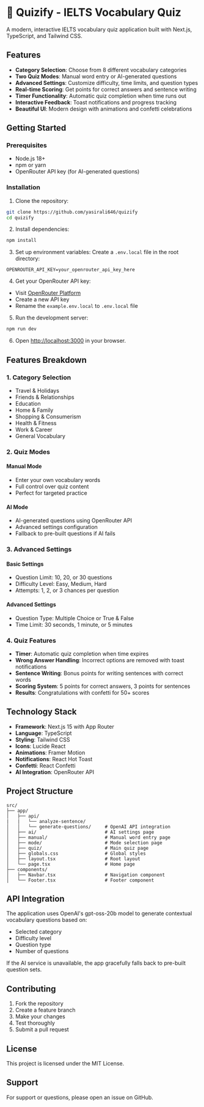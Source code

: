 # 📌 Quizify - IELTS Vocabulary Quiz

A modern, interactive IELTS vocabulary quiz application built with Next.js, TypeScript, and Tailwind CSS.

## Features

- **Category Selection**: Choose from 8 different vocabulary categories
- **Two Quiz Modes**: Manual word entry or AI-generated questions
- **Advanced Settings**: Customize difficulty, time limits, and question types
- **Real-time Scoring**: Get points for correct answers and sentence writing
- **Timer Functionality**: Automatic quiz completion when time runs out
- **Interactive Feedback**: Toast notifications and progress tracking
- **Beautiful UI**: Modern design with animations and confetti celebrations

## Getting Started

### Prerequisites

- Node.js 18+ 
- npm or yarn
- OpenRouter API key (for AI-generated questions)

### Installation

1. Clone the repository:
```bash
git clone https://github.com/yasirali646/quizify
cd quizify
```

2. Install dependencies:
```bash
npm install
```

3. Set up environment variables:
Create a `.env.local` file in the root directory:
```env
OPENROUTER_API_KEY=your_openrouter_api_key_here
```

4. Get your OpenRouter API key:
- Visit [OpenRouter Platform](https://openrouter.ai/settings/keys)
- Create a new API key
- Rename the `example.env.local` to `.env.local` file

5. Run the development server:
```bash
npm run dev
```

6. Open [http://localhost:3000](http://localhost:3000) in your browser.

## Features Breakdown

### 1. Category Selection
- Travel & Holidays
- Friends & Relationships  
- Education
- Home & Family
- Shopping & Consumerism
- Health & Fitness
- Work & Career
- General Vocabulary

### 2. Quiz Modes

#### Manual Mode
- Enter your own vocabulary words
- Full control over quiz content
- Perfect for targeted practice

#### AI Mode
- AI-generated questions using OpenRouter API
- Advanced settings configuration
- Fallback to pre-built questions if AI fails

### 3. Advanced Settings

#### Basic Settings
- Question Limit: 10, 20, or 30 questions
- Difficulty Level: Easy, Medium, Hard
- Attempts: 1, 2, or 3 chances per question

#### Advanced Settings
- Question Type: Multiple Choice or True & False
- Time Limit: 30 seconds, 1 minute, or 5 minutes

### 4. Quiz Features

- **Timer**: Automatic quiz completion when time expires
- **Wrong Answer Handling**: Incorrect options are removed with toast notifications
- **Sentence Writing**: Bonus points for writing sentences with correct words
- **Scoring System**: 5 points for correct answers, 3 points for sentences
- **Results**: Congratulations with confetti for 50+ scores

## Technology Stack

- **Framework**: Next.js 15 with App Router
- **Language**: TypeScript
- **Styling**: Tailwind CSS
- **Icons**: Lucide React
- **Animations**: Framer Motion
- **Notifications**: React Hot Toast
- **Confetti**: React Confetti
- **AI Integration**: OpenRouter API

## Project Structure

```
src/
├── app/
│   ├── api/
|   |   └── analyze-sentence/
│   │   └── generate-questions/     # OpenAI API integration
│   ├── ai/                         # AI settings page
│   ├── manual/                     # Manual word entry page
│   ├── mode/                       # Mode selection page
│   ├── quiz/                       # Main quiz page
│   ├── globals.css                 # Global styles
│   ├── layout.tsx                  # Root layout
│   └── page.tsx                    # Home page
├── components/
│   ├── Navbar.tsx                  # Navigation component
│   └── Footer.tsx                  # Footer component
```

## API Integration

The application uses OpenAI's gpt-oss-20b model to generate contextual vocabulary questions based on:
- Selected category
- Difficulty level
- Question type
- Number of questions

If the AI service is unavailable, the app gracefully falls back to pre-built question sets.

## Contributing

1. Fork the repository
2. Create a feature branch
3. Make your changes
4. Test thoroughly
5. Submit a pull request

## License

This project is licensed under the MIT License.

## Support

For support or questions, please open an issue on GitHub.
